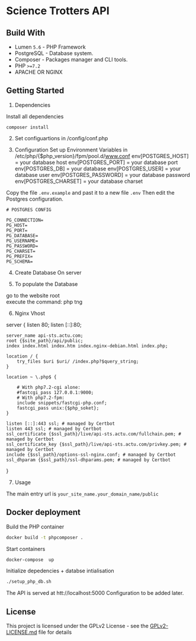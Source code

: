 # Science Trotters API

## Build With

* Lumen `5.6` - PHP Framework
*  PostgreSQL - Database system.
* Composer - Packages manager and CLI tools.
* PHP `>=7.2`
* APACHE OR NGINX

## Getting Started

1) Dependencies 

Install all dependencies
```
composer install
```

2) Set configuartions in /config/conf.php


3) Configuration
Set up Environment Variables in /etc/php/{$php_version}/fpm/pool.d/www.conf
env[POSTGRES_HOST] = your database host
env[POSTGRES_PORT] = your database port
env[POSTGRES_DB] = your database
env[POSTGRES_USER] = your database user
env[POSTGRES_PASSWORD] = your database password
env[POSTGRES_CHARSET] = your database charset



Copy the file `.env.example` and past it to a new file `.env`
Then edit the Postgres configuration.
```
# POSTGRES CONFIG

PG_CONNECTION=
PG_HOST=
PG_PORT=
PG_DATABASE=
PG_USERNAME=
PG_PASSWORD=
PG_CHARSET=
PG_PREFIX=
PG_SCHEMA=
```

4) Create Database On server


5) To populate the Database

go to the website root	
execute the command: php tng


6) Nginx Vhost

server {
	listen 80;
	listen [::]:80;

	server_name api-sts.actu.com;
	root {$site_path}/api/public;
	index index.html index.htm index.nginx-debian.html index.php;

	location / {
		try_files $uri $uri/ /index.php?$query_string;
	}

	location ~ \.php$ {
	
		# With php7.2-cgi alone:
		#fastcgi_pass 127.0.0.1:9000;
		# With php7.2-fpm:
		include snippets/fastcgi-php.conf;
		fastcgi_pass unix:{$php_soket};
	}

    listen [::]:443 ssl; # managed by Certbot
    listen 443 ssl; # managed by Certbot
    ssl_certificate {$ssl_path}/live/api-sts.actu.com/fullchain.pem; # managed by Certbot
    ssl_certificate_key {$ssl_path}/live/api-sts.actu.com/privkey.pem; # managed by Certbot
    include {$ssl_path}/options-ssl-nginx.conf; # managed by Certbot
    ssl_dhparam {$ssl_path}/ssl-dhparams.pem; # managed by Certbot

}


7) Usage

The main entry url is `your_site_name.your_domain_name/public`

## Docker deployment

Build the PHP container
```bash
docker build -t phpcomposer .
```

Start containers
```bash
docker-compose  up
```

Initialize depedencies + databse intialisation
```bash
./setup_php_db.sh 
```

The API is served at htt://localhost:5000
Configuration to be added later.
 

## License
This project is licensed under the GPLv2 License - see the [GPLv2-LICENSE.md](https://github.com/medialab/ScienceTrotterS_API/GPLv2-LICENSE.md) file for details